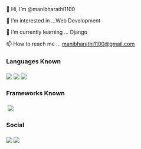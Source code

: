 👋 Hi, I’m @manibharathi1100

👀 I’m interested in ...Web Development

🌱 I’m currently learning ... Django

📫 How to reach me ... manibharathi1100@gmail.com


<h3>Languages Known<h3>

 <img src="https://img.shields.io/badge/HTML5-E34F26?style=for-the-badge&logo=html5&logoColor=white"> 
 <img src="https://img.shields.io/badge/CSS3-1572B6?style=for-the-badge&logo=css3&logoColor=white">
 <img src="https://img.shields.io/badge/Python-FFD43B?style=for-the-badge&logo=python&logoColor=darkgreen">
 <img src="">
  
<h3>Frameworks Known <h3>
 
  <img src=""> 
  <img src="https://img.shields.io/badge/Git-F05032?style=for-the-badge&logo=git&logoColor=white">
   
<h3>Social<h3>

<a href="www.linkedin.com/in/manibharathi-s-b58792137" target="_blank"><img src="https://img.shields.io/badge/LinkedIn-0077B5?style=for-the-badge&logo=linkedin&logoColor=white"></a> <a href="https://github.com/Hariharan-710" target="_blank"><img src="https://img.shields.io/badge/GitHub-100000?style=for-the-badge&logo=github&logoColor=white"></a>
